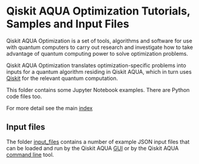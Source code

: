 # Qiskit AQUA Optimization Tutorials, Samples and Input Files

Qiskit AQUA Optimization is a set of tools, algorithms and software for use with quantum computers to 
carry out research and investigate how to take advantage of quantum computing power to solve optimization
problems. 

Qiskit AQUA Optimization translates optimization-specific problems into inputs
for a quantum algorithm residing in Qiskit AQUA, which in turn uses [Qiskit](https://www.qiskit.org/) for the relevant
quantum computation. 

This folder contains some Jupyter Notebook examples. There are Python code files too.

For more detail see the main [index](../index.ipynb#optimization)

## Input files

The folder [input_files](input_files) contains a number of example JSON input files that can be loaded 
and run by the Qiskit AQUA [GUI](https://github.com/Qiskit/aqua/README.md#gui) or by the Qiskit AQUA
[command line](https://github.com/Qiskit/aqua/README.md#command-line) tool.
